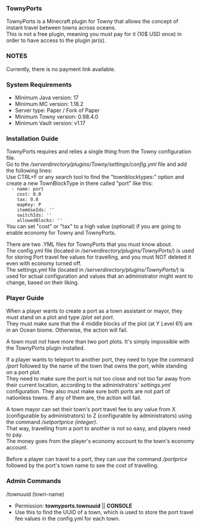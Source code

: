 ### **TownyPorts**
TownyPorts is a Minecraft plugin for Towny that allows the concept of instant travel between towns across oceans.\
This is not a free plugin, meaning you must pay for it (10$ USD once) in order to have access to the plugin jar(s).

### **NOTES**
Currently, there is no payment link available.

### **System Requirements**
- Minimum Java version: 17
- Minimum MC version: 1.18.2
- Server type: Paper / Fork of Paper
- Minimum Towny version: 0.98.4.0
- Minimum Vault version: v1.17

### **Installation Guide**
TownyPorts requires and relies a single thing from the Towny configuration file.\
Go to the */serverdirectory/plugins/Towny/settings/config.yml* file and add the following lines:\
Use CTRL+F or any search tool to find the "townblocktypes:" option and create a new TownBlockType in there called "port" like this:\
`  - name: port`\
`    cost: 0.0`\
`    tax: 0.0`\
`    mapKey: P`\
`    itemUseIds: ''`\
`    switchIds: ''`\
`    allowedBlocks: ''`\
You can set "cost" or "tax" to a high value (optional) if you are going to enable economy for Towny and TownyPorts.

There are two .YML files for TownyPorts that you must know about.\
The config.yml file (located in */serverdirectory/plugins/TownyPorts/*) is used for storing Port travel fee values for travelling, and you must NOT deleted it even with economy turned off.\
The settings.yml file (located in */serverdirectory/plugins/TownyPorts/*) is used for actual configuration and values that an administrator might want to change, based on their liking.

### **Player Guide**

When a player wants to create a port as a town assistant or mayor, they must stand on a plot and type */plot set port*.\
They must make sure that the 4 middle blocks of the plot (at Y Level 61) are in an Ocean biome. Otherwise, the action will fail.

A town must not have more than two port plots. It's simply impossible with the TownyPorts plugin installed.

If a player wants to teleport to another port, they need to type the command */port* followed by the name of the town that owns the port, while standing on a port plot.\
They need to make sure the port is not too close and not too far away from their current location, according to the administrators' *settings.yml* configuration.
They also must make sure both ports are not part of nationless towns. If any of them are, the action will fail.

A town mayor can set their town's port travel fee to any value from X (configurable by administrators) to Z (configurable by administrators) using the command */setportprice (integer)*.\
That way, travelling from a port to another is not so easy, and players need to pay.\
The money goes from the player's economy account to the town's economy account.

Before a player can travel to a port, they can use the command */portprice* followed by the port's town name to see the cost of travelling.

### **Admin Commands**
 /townuuid (town-name)
  - Permission: **townyports.townuuid** || **CONSOLE**
  - Use this to find the UUID of a town, which is used to store the port travel fee values in the config.yml for each town. 
